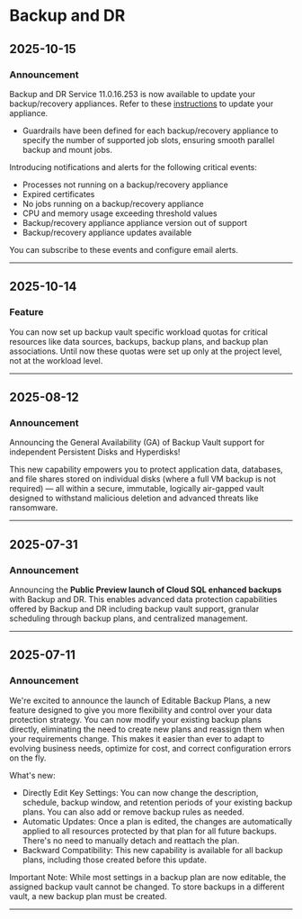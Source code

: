 # Backup and DR

## 2025-10-15

### Announcement

Backup and DR Service 11.0.16.253 is now available to update your backup/recovery appliances. Refer to these [instructions](https://cloud.google.com/backup-disaster-recovery/docs/configuration/update-appliance) to update your appliance.

* Guardrails have been defined for each backup/recovery appliance to specify the number of supported job slots, ensuring smooth parallel backup and mount jobs.

Introducing notifications and alerts for the following critical events:

* Processes not running on a backup/recovery appliance
* Expired certificates
* No jobs running on a backup/recovery appliance
* CPU and memory usage exceeding threshold values
* Backup/recovery appliance appliance version out of support
* Backup/recovery appliance updates available

You can subscribe to these events and configure email alerts.

---
## 2025-10-14

### Feature

You can now set up backup vault specific workload quotas for critical resources like data sources, backups, backup plans, and backup plan associations. Until now these quotas were set up only at the project level, not at the workload level.

---
## 2025-08-12

### Announcement

Announcing the General Availability (GA) of Backup Vault support for independent Persistent Disks and Hyperdisks!

This new capability empowers you to protect application data, databases, and file shares stored on individual disks (where a full VM backup is not required) — all within a secure, immutable, logically air-gapped vault designed to withstand malicious deletion and advanced threats like ransomware.

---
## 2025-07-31

### Announcement

Announcing the **Public Preview launch of Cloud SQL enhanced backups** with Backup and DR. This enables advanced data protection capabilities offered by Backup and DR including backup vault support, granular scheduling through backup plans, and centralized management.

---
## 2025-07-11

### Announcement

We're excited to announce the launch of Editable Backup Plans, a new feature designed to give you more flexibility and control over your data protection strategy. You can now modify your existing backup plans directly, eliminating the need to create new plans and reassign them when your requirements change. This makes it easier than ever to adapt to evolving business needs, optimize for cost, and correct configuration errors on the fly.

What's new:

* Directly Edit Key Settings: You can now change the description, schedule, backup window, and retention periods of your existing backup plans. You can also add or remove backup rules as needed.
* Automatic Updates: Once a plan is edited, the changes are automatically applied to all resources protected by that plan for all future backups. There's no need to manually detach and reattach the plan.
* Backward Compatibility: This new capability is available for all backup plans, including those created before this update.

Important Note: While most settings in a backup plan are now editable, the assigned backup vault cannot be changed. To store backups in a different vault, a new backup plan must be created.

---
